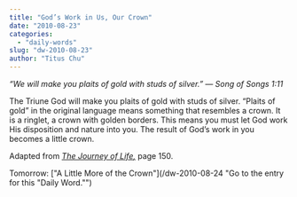 ```yaml
---
title: "God’s Work in Us, Our Crown"
date: "2010-08-23"
categories: 
  - "daily-words"
slug: "dw-2010-08-23"
author: "Titus Chu"
---
```


_“We will make you plaits of gold with studs of silver.” — Song of Songs 1:11_

The Triune God will make you plaits of gold with studs of silver. “Plaits of gold” in the original language means something that resembles a crown. It is a ringlet, a crown with golden borders. This means you must let God work His disposition and nature into you. The result of God’s work in you becomes a little crown.

Adapted from _[The Journey of Life](/book-journey/ "Go to the listing for this book.")[,](/book-journey/ "Go to the listing for this book.")_ page 150.

Tomorrow: ["A Little More of the Crown"](/dw-2010-08-24 "Go to the entry for this "Daily Word."")
